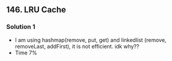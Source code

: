 ## 146. LRU Cache

### Solution 1
- I am using hashmap(remove, put, get) and linkedlist (remove, removeLast, addFirst), it is not efficient. idk why??
- Time 7%
